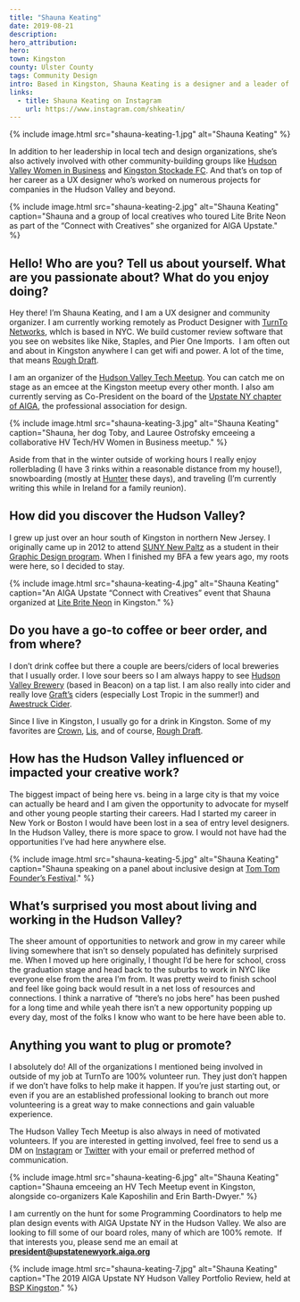 ```yaml
---
title: "Shauna Keating"
date: 2019-08-21
description:
hero_attribution:
hero:
town: Kingston
county: Ulster County
tags: Community Design
intro: Based in Kingston, Shauna Keating is a designer and a leader of several community organizations, including the HV Tech Meetup and AIGA Upstate.
links:
  - title: Shauna Keating on Instagram
    url: https://www.instagram.com/shkeatin/
---
```


{% include image.html src="shauna-keating-1.jpg" alt="Shauna Keating" %}

In addition to her leadership in local tech and design organizations, she’s also actively involved with other community-building groups like [Hudson Valley Women in Business](https://hudsonvalleywomeninbusiness.com/) and [Kingston Stockade FC](https://www.stockadefc.com/). And that’s on top of her career as a UX designer who’s worked on numerous projects for companies in the Hudson Valley and beyond.

{% include image.html src="shauna-keating-2.jpg" alt="Shauna Keating" caption="Shauna and a group of local creatives who toured Lite Brite Neon as part of the “Connect with Creatives” she organized for AIGA Upstate." %}

## Hello! Who are you? Tell us about yourself. What are you passionate about? What do you enjoy doing?

Hey there! I’m Shauna Keating, and I am a UX designer and community organizer. I am currently working remotely as Product Designer with [TurnTo Networks](https://www.turntonetworks.com/), whIch is based in NYC. We build customer review software that you see on websites like Nike, Staples, and Pier One Imports.  I am often out and about in Kingston anywhere I can get wifi and power. A lot of the time, that means [Rough Draft](https://www.roughdraftny.com/).

I am an organizer of the [Hudson Valley Tech Meetup](https://www.meetup.com/hvtech/). You can catch me on stage as an emcee at the Kingston meetup every other month. I also am currently serving as Co-President on the board of the [Upstate NY chapter of AIGA](https://upstatenewyork.aiga.org/), the professional association for design.

{% include image.html src="shauna-keating-3.jpg" alt="Shauna Keating" caption="Shauna, her dog Toby, and Lauree Ostrofsky emceeing a collaborative HV Tech/HV Women in Business meetup." %}

Aside from that in the winter outside of working hours I really enjoy rollerblading (I have 3 rinks within a reasonable distance from my house!), snowboarding (mostly at [Hunter](https://www.huntermtn.com/) these days), and traveling (I’m currently writing this while in Ireland for a family reunion).

## How did you discover the Hudson Valley?

I grew up just over an hour south of Kingston in northern New Jersey. I originally came up in 2012 to attend [SUNY New Paltz](https://www.newpaltz.edu/) as a student in their [Graphic Design program](https://www.newpaltz.edu/graphicdesign/). When I finished my BFA a few years ago, my roots were here, so I decided to stay.

{% include image.html src="shauna-keating-4.jpg" alt="Shauna Keating" caption="An AIGA Upstate “Connect with Creatives” event that Shauna organized at <a href='http://www.litebriteneon.com/'>Lite Brite Neon</a> in Kingston." %}

## Do you have a go-to coffee or beer order, and from where?

I don’t drink coffee but there a couple are beers/ciders of local breweries that I usually order. I love sour beers so I am always happy to see [Hudson Valley Brewery](https://hudsonvalleybrewery.com/) (based in Beacon) on a tap list. I am also really into cider and really love [Graft’s](https://www.graftcidery.com/) ciders (especially Lost Tropic in the summer!) and [Awestruck Cider](https://www.awestruckciders.com/).

Since I live in Kingston, I usually go for a drink in Kingston. Some of my favorites are [Crown](https://www.10crownstreet.com/), [Lis](https://www.lisbar.com/), and of course, [Rough Draft](https://www.roughdraftny.com/).

## How has the Hudson Valley influenced or impacted your creative work?

The biggest impact of being here vs. being in a large city is that my voice can actually be heard and I am given the opportunity to advocate for myself and other young people starting their careers. Had I started my career in New York or Boston I would have been lost in a sea of entry level designers. In the Hudson Valley, there is more space to grow. I would not have had the opportunities I’ve had here anywhere else.

{% include image.html src="shauna-keating-5.jpg" alt="Shauna Keating" caption="Shauna speaking on a panel about inclusive design at <a href='https://tomtomfest.com/'>Tom Tom Founder’s Festival</a>." %}

## What’s surprised you most about living and working in the Hudson Valley?

The sheer amount of opportunities to network and grow in my career while living somewhere that isn’t so densely populated has definitely surprised me. When I moved up here originally, I thought I’d be here for school, cross the graduation stage and head back to the suburbs to work in NYC like everyone else from the area I’m from. It was pretty weird to finish school and feel like going back would result in a net loss of resources and connections. I think a narrative of “there’s no jobs here” has been pushed for a long time and while yeah there isn’t a new opportunity popping up every day, most of the folks I know who want to be here have been able to.

## Anything you want to plug or promote?

I absolutely do! All of the organizations I mentioned being involved in outside of my job at TurnTo are 100% volunteer run. They just don’t happen if we don’t have folks to help make it happen. If you’re just starting out, or even if you are an established professional looking to branch out more volunteering is a great way to make connections and gain valuable experience.

The Hudson Valley Tech Meetup is also always in need of motivated volunteers. If you are interested in getting involved, feel free to send us a DM on [Instagram](https://www.instagram.com/hvtech/) or [Twitter](https://twitter.com/hv_tech) with your email or preferred method of communication.

{% include image.html src="shauna-keating-6.jpg" alt="Shauna Keating" caption="Shauna emceeing an HV Tech Meetup event in Kingston, alongside co-organizers Kale Kaposhilin and Erin Barth-Dwyer." %}

I am currently on the hunt for some Programming Coordinators to help me plan design events with AIGA Upstate NY in the Hudson Valley. We also are looking to fill some of our board roles, many of which are 100% remote.  If that interests you, please send me an email at **president@upstatenewyork.aiga.org**

{% include image.html src="shauna-keating-7.jpg" alt="Shauna Keating" caption="The 2019 AIGA Upstate NY Hudson Valley Portfolio Review, held at <a href='http://bspkingston.com/'>BSP Kingston</a>." %}
